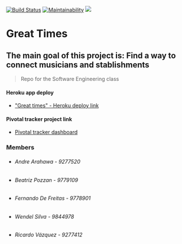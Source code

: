 [![Build Status](https://travis-ci.com/Deh410/software-engineering-1.svg?branch=master)](https://travis-ci.com/Deh410/software-engineering-1) [![Maintainability](https://api.codeclimate.com/v1/badges/6904662864fd779b90f1/maintainability)](https://codeclimate.com/github/Deh410/software-engineering-1/maintainability) <a href="https://codeclimate.com/github/Deh410/software-engineering-1/test_coverage"><img src="https://api.codeclimate.com/v1/badges/6904662864fd779b90f1/test_coverage" /></a>

# Great Times
The main goal of this project is:
Find a way to connect musicians and stablishments
---
> Repo for the Software Engineering class

#### Heroku app deploy
* ["Great times" - Heroku deploy link](https://software-engineering-i.herokuapp.com)

#### Pivotal tracker project link
* [Pivotal tracker dashboard](https://www.pivotaltracker.com/n/projects/2383802)

### Members
* ###### Andre Arahawa - 9277520
* ###### Beatriz Pozzan -  9779109
* ###### Fernando De Freitas - 9778901 
* ###### Wendel Silva - 9844978
* ###### Ricardo Vázquez - 9277412
